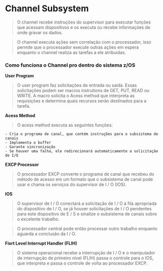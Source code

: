 # Channel Subsystem
> O channel recebe instruções do supervisor para executar funções que acessam dispositivos e os executa ou recebe informações de onde gravar os dados.

> O channel executa ações sem correlação com o processador, isso permite que o processador execute outras ações em espera enquanto o channel realiza as tarefas a ele atribuidas.


### Como funciona o Channel pro dentro do sistema z/OS
**User Program**
> O user program faz solicitações de entrada ou saida. Essas solicitações podem ser macros instrutions de GET, PUT, READ ou WRITE. A macro solicita o Acess method que interpreta as requisições e determina quais recursos serão destinados para a tarefa.

**Acess Method**
> O acess method executa as seguintes funções:
  
    - Cria o programa de canal, que contém instruções para o subsistema de canais
    - Implementa o buffer
    - Garante sincronização
    - Se houver uma falha, ele redirecionará automaticamente a solicitação de I/O

**EXCP Processor**
> O processador EXCP converte o programa de canal que recebeu do método de acesso em um formato que o subsistema de canal pode usar e chama os serviços do supervisor de I / O (IOS).

**IOS**
> O supervisor de I / O conectará a solicitação de I / O à fila apropriada do dispositivo de I / O, se já houver solicitações de I / O pendentes para este dispositivo de E / S e sinalize o subsistema de canais sobre o excelente trabalho.

> O processador central pode então processar outro trabalho enquanto aguarda a conclusão da I / O.

**Fisrt Level Interrupt Handler (FLIH)**
> O sistema operacional recebe a interrupção de I / O e o manipulador de interrupção de primeiro nível (FLIH) passa o controle para o IOS, que interpreta e passa o controle de volta ao processador EXCP.
